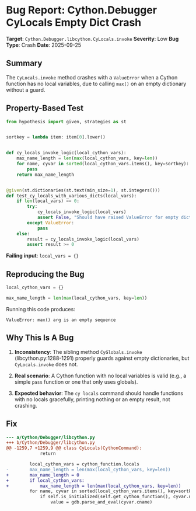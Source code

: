 # Bug Report: Cython.Debugger CyLocals Empty Dict Crash

**Target**: `Cython.Debugger.libcython.CyLocals.invoke`
**Severity**: Low
**Bug Type**: Crash
**Date**: 2025-09-25

## Summary

The `CyLocals.invoke` method crashes with a `ValueError` when a Cython function has no local variables, due to calling `max()` on an empty dictionary without a guard.

## Property-Based Test

```python
from hypothesis import given, strategies as st


sortkey = lambda item: item[0].lower()


def cy_locals_invoke_logic(local_cython_vars):
    max_name_length = len(max(local_cython_vars, key=len))
    for name, cyvar in sorted(local_cython_vars.items(), key=sortkey):
        pass
    return max_name_length


@given(st.dictionaries(st.text(min_size=1), st.integers()))
def test_cy_locals_with_various_dicts(local_vars):
    if len(local_vars) == 0:
        try:
            cy_locals_invoke_logic(local_vars)
            assert False, "Should have raised ValueError for empty dict"
        except ValueError:
            pass
    else:
        result = cy_locals_invoke_logic(local_vars)
        assert result >= 0
```

**Failing input**: `local_vars = {}`

## Reproducing the Bug

```python
local_cython_vars = {}

max_name_length = len(max(local_cython_vars, key=len))
```

Running this code produces:
```
ValueError: max() arg is an empty sequence
```

## Why This Is A Bug

1. **Inconsistency**: The sibling method `CyGlobals.invoke` (libcython.py:1288-1291) properly guards against empty dictionaries, but `CyLocals.invoke` does not.

2. **Real scenario**: A Cython function with no local variables is valid (e.g., a simple `pass` function or one that only uses globals).

3. **Expected behavior**: The `cy locals` command should handle functions with no locals gracefully, printing nothing or an empty result, not crashing.

## Fix

```diff
--- a/Cython/Debugger/libcython.py
+++ b/Cython/Debugger/libcython.py
@@ -1259,7 +1259,9 @@ class CyLocals(CythonCommand):
             return

         local_cython_vars = cython_function.locals
-        max_name_length = len(max(local_cython_vars, key=len))
+        max_name_length = 0
+        if local_cython_vars:
+            max_name_length = len(max(local_cython_vars, key=len))
         for name, cyvar in sorted(local_cython_vars.items(), key=sortkey):
             if self.is_initialized(self.get_cython_function(), cyvar.name):
                 value = gdb.parse_and_eval(cyvar.cname)
```